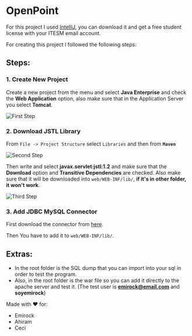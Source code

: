 # OpenPoint

For this project I used [IntelliJ](https://www.jetbrains.com/idea/), 
you can download it and get a free student license with your ITESM email account.

For creating this project I followed the following steps:

## Steps:

### 1. Create New Project
Create a new project from the menu and select **Java Enterprise** and check the **Web Application** option, 
also make sure that in the Application Server you select **Tomcat**.

![First Step](https://res.cloudinary.com/dmrgfufa4/image/upload/v1539838622/1.png)

### 2. Download JSTL Library
From `File -> Project Structure` select `Libraries` and then from **`Maven`**

![Second Step](https://res.cloudinary.com/dmrgfufa4/image/upload/v1539838621/2.png)

Then write and select **javax.servlet:jstl:1.2** and make sure that the **Download** option and **Transitive Dependencies**
are checked. Also make sure that it will be downloaded into `web/WEB-INF/lib/`, **if it's in other folder, it won't work**.

![Third Step](https://res.cloudinary.com/dmrgfufa4/image/upload/v1539838622/3.png)

### 3. Add JDBC MySQL Connector

First download the connector from [here](https://dev.mysql.com/downloads/connector/j/5.1.html).

Then You have to add it to `web/WEB-INF/lib/`.

## Extras:
- In the root folder is the SQL dump that you can import into your sql in order to test the program.
- Also, in the root folder is the war file so you can add it directly to the apache server and test it.
(The test user is **emirock@email.com** and **soyemirock**)

Made with :heart: for:
- Emirock
- Ahiram
- Ceci

